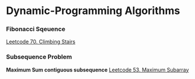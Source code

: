 # Dynamic-Programming Algorithms
### Fibonacci Sqeuence
[Leetcode 70. Climbing Stairs](algorithms/dynamic-programming/climbing_stairs.go)

### Subsequence Problem
**Maximum Sum contiguous subsequence**
[Leetcode 53. Maximum Subarray](algorithms/dynamic-programming/maximum_subarray.go)
